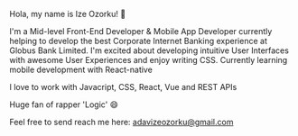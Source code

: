 Hola, my name is Ize Ozorku! 👋

I'm a Mid-level Front-End Developer & Mobile App Developer currently helping to develop the best Corporate Internet Banking experience at Globus Bank Limited. I'm excited about developing intuitive User Interfaces with awesome User Experiences and enjoy writing CSS. Currently learning mobile development with React-native

I love to work with Javacript, CSS, React, Vue and REST APIs

Huge fan of rapper 'Logic' 😄

Feel free to send reach me here: adavizeozorku@gmail.com
